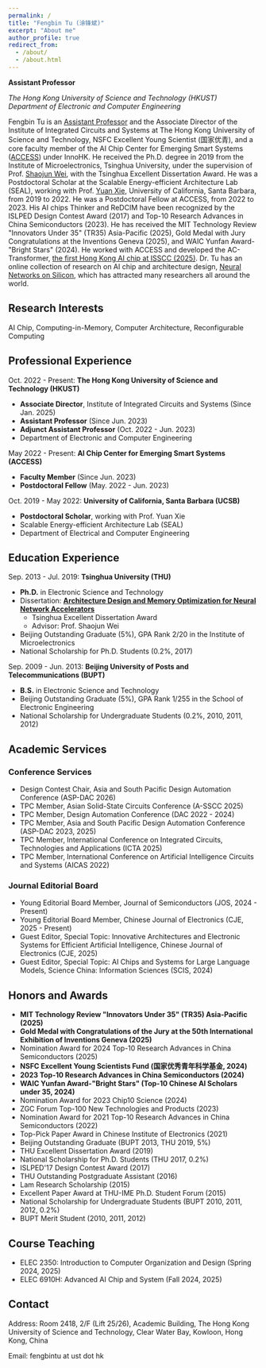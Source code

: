 ```yaml
---
permalink: /
title: "Fengbin Tu (涂锋斌)"
excerpt: "About me"
author_profile: true
redirect_from: 
  - /about/
  - /about.html
---
```


**Assistant Professor**

*The Hong Kong University of Science and Technology (HKUST)*    
*Department of Electronic and Computer Engineering*

Fengbin Tu is an [Assistant Professor](https://facultyprofiles.hkust.edu.hk/profiles.php?profile=fengbin-tu-fengbintu) and the Associate Director of the Institute of Integrated Circuits and Systems at The Hong Kong University of Science and Technology, NSFC Excellent Young Scientist (国家优青), and a core faculty member of the AI Chip Center for Emerging Smart Systems ([ACCESS](https://inno-access.hk)) under InnoHK. He received the Ph.D. degree in 2019 from the Institute of Microelectronics, Tsinghua University, under the supervision of Prof. [Shaojun Wei](https://www.sic.tsinghua.edu.cn/en/info/1083/1444.htm), with the Tsinghua Excellent Dissertation Award. He was a Postdoctoral Scholar at the Scalable Energy-efficient Architecture Lab (SEAL), working with Prof. [Yuan Xie](https://seng.hkust.edu.hk/about/people/faculty/yuan-xie), University of California, Santa Barbara, from 2019 to 2022. He was a Postdoctoral Fellow at ACCESS, from 2022 to 2023. His AI chips Thinker and ReDCIM have been recognized by the ISLPED Design Contest Award (2017) and Top-10 Research Advances in China Semiconductors (2023). He has received the MIT Technology Review "Innovators Under 35" (TR35) Asia-Pacific (2025), Gold Medal with Jury Congratulations at the Inventions Geneva (2025), and WAIC Yunfan Award-"Bright Stars" (2024). He worked with ACCESS and developed the AC-Transformer, [the first Hong Kong AI chip at ISSCC (2025)](https://inno-access.hk/news/research-paper-accepted-isscc-marking-innovative-breakthrough-empowers-intelligent-computing). Dr. Tu has an online collection of research on AI chip and architecture design, [Neural Networks on Silicon](https://github.com/fengbintu/Neural-Networks-on-Silicon), which has attracted many researchers all around the world.

## Research Interests
AI Chip, Computing-in-Memory, Computer Architecture, Reconfigurable Computing

## Professional Experience
Oct. 2022 - Present: **The Hong Kong University of Science and Technology (HKUST)**
* **Associate Director**, Institute of Integrated Circuits and Systems (Since Jan. 2025)
* **Assistant Professor** (Since Jun. 2023)
* **Adjunct Assistant Professor** (Oct. 2022 - Jun. 2023)
* Department of Electronic and Computer Engineering 

May 2022 - Present: **AI Chip Center for Emerging Smart Systems (ACCESS)**
* **Faculty Member** (Since Jun. 2023)
* **Postdoctoral Fellow** (May. 2022 - Jun. 2023)

Oct. 2019 - May 2022: **University of California, Santa Barbara (UCSB)**
* **Postdoctoral Scholar**, working with Prof. Yuan Xie
* Scalable Energy-efficient Architecture Lab (SEAL)
* Department of Electrical and Computer Engineering   

## Education Experience
Sep. 2013 - Jul. 2019: **Tsinghua University (THU)**
* **Ph.D.** in Electronic Science and Technology
* Dissertation: **[Architecture Design and Memory Optimization for Neural Network Accelerators](https://kns.cnki.net/kcms/detail/detail.aspx?dbcode=CDFD&dbname=CDFDLAST2021&filename=1020828815.nh&uniplatform=NZKPT&v=bdVUOsJf2lwjfXuqPWOsl9s67ZxHKZjmHQbPimTBdIB2qgEfou0_v25FCF04_vHM)**
  - Tsinghua Excellent Dissertation Award
  - Advisor: Prof. Shaojun Wei
* Beijing Outstanding Graduate (5%), GPA Rank 2/20 in the Institute of Microelectronics
* National Scholarship for Ph.D. Students (0.2%, 2017)

Sep. 2009 - Jun. 2013: **Beijing University of Posts and Telecommunications (BUPT)**
* **B.S.** in Electronic Science and Technology 
* Beijing Outstanding Graduate (5%), GPA Rank 1/255 in the School of Electronic Engineering
* National Scholarship for Undergraduate Students (0.2%, 2010, 2011, 2012)

## Academic Services
### Conference Services
* Design Contest Chair, Asia and South Pacific Design Automation Conference (ASP-DAC 2026)
* TPC Member, Asian Solid-State Circuits Conference (A-SSCC 2025)
* TPC Member, Design Automation Conference (DAC 2022 - 2024)
* TPC Member, Asia and South Pacific Design Automation Conference (ASP-DAC 2023, 2025)
* TPC Member, International Conference on Integrated Circuits, Technologies and Applications (ICTA 2025)
* TPC Member, International Conference on Artificial Intelligence Circuits and Systems (AICAS 2022)

### Journal Editorial Board
* Young Editorial Board Member, Journal of Semiconductors (JOS, 2024 - Present)
* Young Editorial Board Member, Chinese Journal of Electronics (CJE, 2025 - Present)
* Guest Editor, Special Topic: Innovative Architectures and Electronic Systems for Efficient Artificial Intelligence, Chinese Journal of Electronics (CJE, 2025)
* Guest Editor, Special Topic: AI Chips and Systems for Large Language Models, Science China: Information Sciences (SCIS, 2024)

## Honors and Awards
* **MIT Technology Review "Innovators Under 35" (TR35) Asia-Pacific (2025)**
* **Gold Medal with Congratulations of the Jury at the 50th International Exhibition of Inventions Geneva (2025)**
* Nomination Award for 2024 Top-10 Research Advances in China Semiconductors (2025)
* **NSFC Excellent Young Scientists Fund (国家优秀青年科学基金, 2024)**
* **2023 Top-10 Research Advances in China Semiconductors (2024)**
* **WAIC Yunfan Award-"Bright Stars" (Top-10 Chinese AI Scholars under 35, 2024)**
* Nomination Award for 2023 Chip10 Science (2024)
* ZGC Forum Top-100 New Technologies and Products (2023)
* Nomination Award for 2021 Top-10 Research Advances in China Semiconductors (2022)
* Top-Pick Paper Award in Chinese Institute of Electronics (2021)
* Beijing Outstanding Graduate (BUPT 2013, THU 2019, 5%)
* THU Excellent Dissertation Award (2019)
* National Scholarship for Ph.D. Students (THU 2017, 0.2%)
* ISLPED'17 Design Contest Award (2017)
* THU Outstanding Postgraduate Assistant (2016)
* Lam Research Scholarship (2015)
* Excellent Paper Award at THU-IME Ph.D. Student Forum (2015)
* National Scholarship for Undergraduate Students (BUPT 2010, 2011, 2012, 0.2%)
* BUPT Merit Student (2010, 2011, 2012)

## Course Teaching
* ELEC 2350: Introduction to Computer Organization and Design (Spring 2024, 2025)
* ELEC 6910H: Advanced AI Chip and System (Fall 2024, 2025)

## Contact
Address: Room 2418, 2/F (Lift 25/26), Academic Building, The Hong Kong University of Science and Technology, Clear Water Bay, Kowloon, Hong Kong, China

Email: fengbintu at ust dot hk
<br/><br/>
<script type="text/javascript" id="clustrmaps" src="//cdn.clustrmaps.com/map_v2.js?cl=080808&w=a&t=tt&d=fa9RQj-cgl1m5eQQQyP1VHu5hbgUfLQa-PSsV3Cc58w&co=ffffff&cmo=3acc3a&cmn=ff5353&ct=808080"></script>
